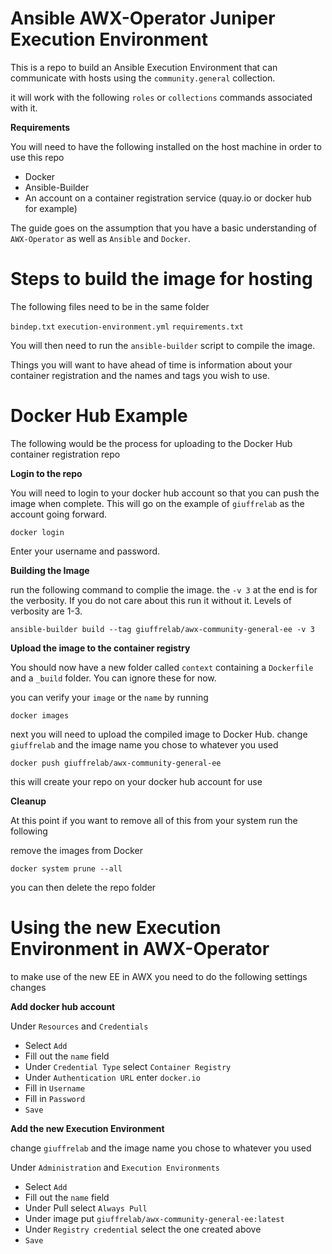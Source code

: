 # Ansible AWX-Operator Juniper Execution Environment

This is a repo to build an Ansible Execution Environment that can communicate with hosts using the `community.general` collection.

it will work with the following `roles` or `collections` commands associated with it.

**Requirements**

You will need to have the following installed on the host machine in order to use this repo

- Docker
- Ansible-Builder
- An account on a container registration service (quay.io or docker hub for example)

The guide goes on the assumption that you have a basic understanding of `AWX-Operator` as well as `Ansible` and `Docker`.

# Steps to build the image for hosting

The following files need to be in the same folder

`bindep.txt`
`execution-environment.yml`
`requirements.txt`

You will then need to run the `ansible-builder` script to compile the image. 

Things you will want to have ahead of time is information about your container registration and the names and tags you wish to use.

# Docker Hub Example

The following would be the process for uploading to the Docker Hub container registration repo

**Login to the repo**

You will need to login to your docker hub account so that you can push the image when complete. This will go on the example of `giuffrelab` as the account going forward. 

```
docker login
```

Enter your username and password.

**Building the Image**

run the following command to complie the image. the `-v 3` at the end is for the verbosity. If you do not care about this run it without it. Levels of verbosity are 1-3.

```
ansible-builder build --tag giuffrelab/awx-community-general-ee -v 3
```

**Upload the image to the container registry**

You should now have a new folder called `context` containing a `Dockerfile` and a `_build` folder. You can ignore these for now. 

you can verify your `image` or the `name` by running 

```
docker images
```

next you will need to upload the compiled image to Docker Hub. change `giuffrelab` and the image name you chose to whatever you used

```
docker push giuffrelab/awx-community-general-ee
```

this will create your repo on your docker hub account for use

**Cleanup**

At this point if you want to remove all of this from your system run the following

remove the images from Docker

```
docker system prune --all
```

you can then delete the repo folder

# Using the new Execution Environment in AWX-Operator

to make use of the new EE in AWX you need to do the following settings changes

**Add docker hub account**

Under `Resources` and `Credentials` 
- Select `Add`
- Fill out the `name` field
- Under `Credential Type` select `Container Registry`
- Under `Authentication URL` enter `docker.io`
- Fill in `Username`
- Fill in `Password`
- `Save`

**Add the new Execution Environment**

change `giuffrelab` and the image name you chose to whatever you used

Under `Administration` and `Execution Environments`
- Select `Add`
- Fill out the `name` field
- Under Pull select `Always Pull`
- Under image put `giuffrelab/awx-community-general-ee:latest`
- Under `Registry credential` select the one created above
- `Save`


